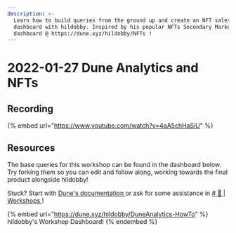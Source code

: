 ```yaml
---
description: >-
  Learn how to build queries from the ground up and create an NFT sales
  dashboard with hildobby. Inspired by his popular NFTs Secondary Market
  dashboard @ https://dune.xyz/hildobby/NFTs !
---
```


# 2022-01-27 Dune Analytics and NFTs

## Recording

{% embed url="https://www.youtube.com/watch?v=4aA5chHaSiU" %}

## Resources

The base queries for this workshop can be found in the dashboard below. Try forking them so you can edit and follow along, working towards the final product alongside hildobby!

Stuck? Start with [Dune's documentation ](https://dune.xyz/hildobby/NFTs)or ask for some assistance in [# 📄 | Workshops ](https://discord.com/channels/902943676685230100/930896424051282000)!

{% embed url="https://dune.xyz/hildobby/DuneAnalytics-HowTo" %}
hildobby's Workshop Dashboard!
{% endembed %}
